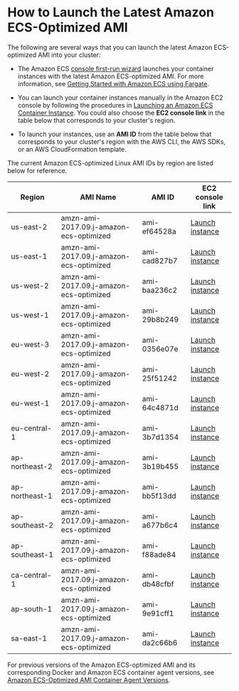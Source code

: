 # How to Launch the Latest Amazon ECS\-Optimized AMI<a name="ecs-optimized_AMI_launch_latest"></a>

The following are several ways that you can launch the latest Amazon ECS\-optimized AMI into your cluster:

+ The Amazon ECS [console first\-run wizard](https://console.aws.amazon.com/ecs/home#/firstRun) launches your container instances with the latest Amazon ECS\-optimized AMI\. For more information, see [Getting Started with Amazon ECS using Fargate](ECS_GetStarted.md)\.

+ You can launch your container instances manually in the Amazon EC2 console by following the procedures in [Launching an Amazon ECS Container Instance](launch_container_instance.md)\. You could also choose the **EC2 console link** in the table below that corresponds to your cluster's region\.

+ To launch your instances, use an **AMI ID** from the table below that corresponds to your cluster's region with the AWS CLI, the AWS SDKs, or an AWS CloudFormation template\. 

The current Amazon ECS\-optimized Linux AMI IDs by region are listed below for reference\.


| Region | AMI Name | AMI ID | EC2 console link | 
| --- | --- | --- | --- | 
| us\-east\-2 | amzn\-ami\-2017\.09\.j\-amazon\-ecs\-optimized | ami\-ef64528a | [Launch instance](https://console.aws.amazon.com/ec2/v2/home?region=us-east-2#LaunchInstanceWizard:ami=ami-ef64528a) | 
| us\-east\-1 | amzn\-ami\-2017\.09\.j\-amazon\-ecs\-optimized | ami\-cad827b7 | [Launch instance](https://console.aws.amazon.com/ec2/v2/home?region=us-east-1#LaunchInstanceWizard:ami=ami-cad827b7) | 
| us\-west\-2 | amzn\-ami\-2017\.09\.j\-amazon\-ecs\-optimized | ami\-baa236c2 | [Launch instance](https://console.aws.amazon.com/ec2/v2/home?region=us-west-2#LaunchInstanceWizard:ami=ami-baa236c2) | 
| us\-west\-1 | amzn\-ami\-2017\.09\.j\-amazon\-ecs\-optimized | ami\-29b8b249 | [Launch instance](https://console.aws.amazon.com/ec2/v2/home?region=us-west-1#LaunchInstanceWizard:ami=ami-29b8b249) | 
| eu\-west\-3 | amzn\-ami\-2017\.09\.j\-amazon\-ecs\-optimized | ami\-0356e07e | [Launch instance](https://console.aws.amazon.com/ec2/v2/home?region=eu-west-3#LaunchInstanceWizard:ami=ami-0356e07e) | 
| eu\-west\-2 | amzn\-ami\-2017\.09\.j\-amazon\-ecs\-optimized | ami\-25f51242 | [Launch instance](https://console.aws.amazon.com/ec2/v2/home?region=eu-west-2#LaunchInstanceWizard:ami=ami-25f51242) | 
| eu\-west\-1 | amzn\-ami\-2017\.09\.j\-amazon\-ecs\-optimized | ami\-64c4871d | [Launch instance](https://console.aws.amazon.com/ec2/v2/home?region=eu-west-1#LaunchInstanceWizard:ami=ami-64c4871d) | 
| eu\-central\-1 | amzn\-ami\-2017\.09\.j\-amazon\-ecs\-optimized | ami\-3b7d1354 | [Launch instance](https://console.aws.amazon.com/ec2/v2/home?region=eu-central-1#LaunchInstanceWizard:ami=ami-3b7d1354) | 
| ap\-northeast\-2 | amzn\-ami\-2017\.09\.j\-amazon\-ecs\-optimized | ami\-3b19b455 | [Launch instance](https://console.aws.amazon.com/ec2/v2/home?region=ap-northeast-2#LaunchInstanceWizard:ami=ami-3b19b455) | 
| ap\-northeast\-1 | amzn\-ami\-2017\.09\.j\-amazon\-ecs\-optimized | ami\-bb5f13dd | [Launch instance](https://console.aws.amazon.com/ec2/v2/home?region=ap-northeast-1#LaunchInstanceWizard:ami=ami-bb5f13dd) | 
| ap\-southeast\-2 | amzn\-ami\-2017\.09\.j\-amazon\-ecs\-optimized | ami\-a677b6c4 | [Launch instance](https://console.aws.amazon.com/ec2/v2/home?region=ap-southeast-2#LaunchInstanceWizard:ami=ami-a677b6c4) | 
| ap\-southeast\-1 | amzn\-ami\-2017\.09\.j\-amazon\-ecs\-optimized | ami\-f88ade84 | [Launch instance](https://console.aws.amazon.com/ec2/v2/home?region=ap-southeast-1#LaunchInstanceWizard:ami=ami-f88ade84) | 
| ca\-central\-1 | amzn\-ami\-2017\.09\.j\-amazon\-ecs\-optimized | ami\-db48cfbf | [Launch instance](https://console.aws.amazon.com/ec2/v2/home?region=ca-central-1#LaunchInstanceWizard:ami=ami-db48cfbf) | 
| ap\-south\-1 | amzn\-ami\-2017\.09\.j\-amazon\-ecs\-optimized | ami\-9e91cff1 | [Launch instance](https://console.aws.amazon.com/ec2/v2/home?region=ap-south-1#LaunchInstanceWizard:ami=ami-9e91cff1) | 
| sa\-east\-1 | amzn\-ami\-2017\.09\.j\-amazon\-ecs\-optimized | ami\-da2c66b6 | [Launch instance](https://console.aws.amazon.com/ec2/v2/home?region=sa-east-1#LaunchInstanceWizard:ami=ami-da2c66b6) | 

 For previous versions of the Amazon ECS\-optimized AMI and its corresponding Docker and Amazon ECS container agent versions, see [Amazon ECS\-Optimized AMI Container Agent Versions](container_agent_versions.md#ecs-optimized-ami-agent-versions)\.